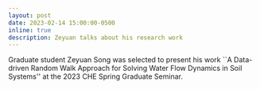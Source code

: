 ```yaml
---
layout: post
date: 2023-02-14 15:00:00-0500
inline: true
description: Zeyuan talks about his research work
---
```


Graduate student Zeyuan Song was selected to present his work ``A Data-driven Random Walk Approach for Solving Water Flow Dynamics in Soil Systems'' at the 2023 CHE Spring Graduate Seminar.
